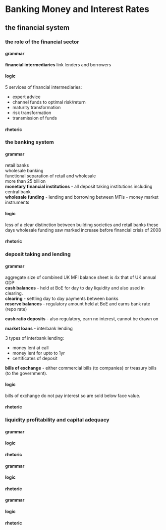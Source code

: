 # Banking Money and Interest Rates
## the financial system
### the role of the financial sector
#### grammar
__financial intermediaries__ link lenders and borrowers
#### logic
5 services of financial intermediaries:

* expert advice
* channel funds to optimal risk/return
* maturity transformation
* risk transformation
* transmission of funds
#### rhetoric

### the banking system
#### grammar
retail banks  
wholesale banking  
functional separation of retail and wholesale  
    more than 25 billion  
__monetary financial institutions__ - all deposit taking institutions including central bank  
__wholesale funding__ - lending and borrowing between MFIs - money market instruments  

#### logic
less of a clear distinction between building societies and retail banks these days
wholesale funding saw marked increase before financial crisis of 2008
#### rhetoric

### deposit taking and lending
#### grammar
aggregate size of combined UK MFI balance sheet is 4x that of UK annual GDP  
__cash balances__ - held at BoE for day to day liquidity and also used in clearing.  
__clearing__ - settling day to day payments between banks  
__reserve balances__ - regulatory amount held at BoE and earns bank rate (repo rate)  
  
__cash ratio deposits__ - also regulatory, earn no interest, cannot be drawn on  
  
__market loans__ - interbank lending  

3 types of interbank lending:

* money lent at call
* money lent for upto to 1yr 
* certificates of deposit

__bills of exchange__ - either commercial bills (to companies) or treasury bills (to the government).


#### logic
bills of exchange do not pay interest so are sold below face value.


#### rhetoric

### liquidity profitability and capital adequacy
#### grammar

#### logic

#### rhetoric


#### grammar

#### logic

#### rhetoric


#### grammar

#### logic

#### rhetoric


